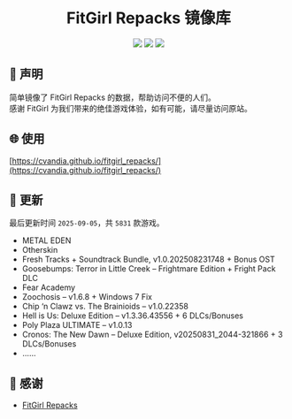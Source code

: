 ﻿<div align="center">

# FitGirl Repacks 镜像库

![](https://count.getloli.com/get/@fitgirl_repacks?theme=booru-lewd)
![](https://img.shields.io/badge/ci-passing-brightgreen.svg?logo=github) ![](https://img.shields.io/badge/license-MIT-brightgreen.svg)

</div>

## 📜 声明
简单镜像了 FitGirl Repacks 的数据，帮助访问不便的人们。  
感谢 FitGirl 为我们带来的绝佳游戏体验，如有可能，请尽量访问原站。

## 🌐 使用
[https://cvandia.github.io/fitgirl_repacks/](https://cvandia.github.io/fitgirl_repacks/)

## 🔄 更新
最后更新时间 `2025-09-05`，共 `5831` 款游戏。
- METAL EDEN
- Otherskin
- Fresh Tracks + Soundtrack Bundle, v1.0.202508231748 + Bonus OST
- Goosebumps: Terror in Little Creek – Frightmare Edition + Fright Pack DLC
- Fear Academy
- Zoochosis – v1.6.8 + Windows 7 Fix
- Chip ‘n Clawz vs. The Brainioids – v1.0.22358
- Hell is Us: Deluxe Edition – v1.3.36.43556 + 6 DLCs/Bonuses
- Poly Plaza ULTIMATE – v1.0.13
- Cronos: The New Dawn – Deluxe Edition, v20250831_2044-321866 + 3 DLCs/Bonuses
- ……

## 🙏 感谢
- [FitGirl Repacks](https://fitgirl-repacks.site/)
